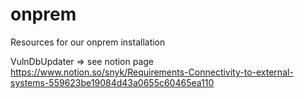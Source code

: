# onprem
Resources for our onprem installation

VulnDbUpdater => see notion page https://www.notion.so/snyk/Requirements-Connectivity-to-external-systems-559623be19084d43a0655c60465ea110

